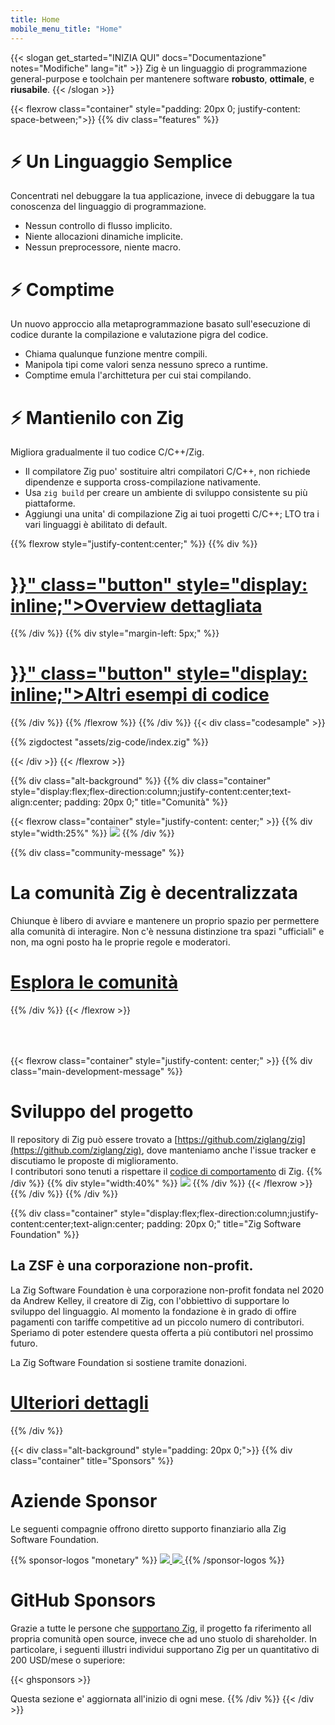 ```yaml
---
title: Home
mobile_menu_title: "Home"
---
```

{{< slogan get_started="INIZIA QUI" docs="Documentazione" notes="Modifiche" lang="it" >}}
Zig è un linguaggio di programmazione general-purpose e toolchain per
mantenere software **robusto**, **ottimale**, e **riusabile**.
{{< /slogan >}}

{{< flexrow class="container" style="padding: 20px 0; justify-content: space-between;">}}
{{% div class="features" %}}

# ⚡ Un Linguaggio Semplice
Concentrati nel debuggare la tua applicazione, invece di debuggare la tua conoscenza del linguaggio di programmazione.

- Nessun controllo di flusso implicito.
- Niente allocazioni dinamiche implicite.
- Nessun preprocessore, niente macro. 

# ⚡ Comptime
Un nuovo approccio alla metaprogrammazione basato sull'esecuzione di codice durante la compilazione e valutazione pigra del codice.

- Chiama qualunque funzione mentre compili.
- Manipola tipi come valori senza nessuno spreco a runtime.
- Comptime emula l'archittetura per cui stai compilando.

# ⚡ Mantienilo con Zig
Migliora gradualmente il tuo codice C/C++/Zig.

- Il compilatore Zig puo' sostituire altri compilatori C/C++, non richiede dipendenze e supporta cross-compilazione nativamente.
- Usa `zig build` per creare un ambiente di sviluppo consistente su più piattaforme.
- Aggiungi una unita' di compilazione Zig ai tuoi progetti C/C++; LTO tra i vari linguaggi è abilitato di default.

{{% flexrow style="justify-content:center;" %}}
{{% div %}}
<h1>
    <a href="{{< ref path="learn/overview.en.md" lang="en">}}" class="button" style="display: inline;">Overview dettagliata</a>
</h1>
{{% /div %}}
{{% div  style="margin-left: 5px;" %}}
<h1>
    <a href="{{< ref path="learn/samples.en.md" lang="en">}}" class="button" style="display: inline;">Altri esempi di codice</a>
</h1>
{{% /div %}}
{{% /flexrow %}}
{{% /div %}}
{{< div class="codesample" >}}

{{% zigdoctest "assets/zig-code/index.zig" %}}

{{< /div >}}
{{< /flexrow >}}

{{% div class="alt-background" %}}
{{% div class="container"  style="display:flex;flex-direction:column;justify-content:center;text-align:center; padding: 20px 0;" title="Comunità" %}}

{{< flexrow class="container" style="justify-content: center;" >}}
{{% div style="width:25%" %}}
<img src="/ziggy.svg" style="max-height: 200px">
{{% /div %}}

{{% div class="community-message" %}}
# La comunità Zig è decentralizzata
Chiunque è libero di avviare e mantenere un proprio spazio per permettere alla comunità di interagire.
Non c'è nessuna distinzione tra spazi "ufficiali" e non, ma ogni posto ha le proprie regole e moderatori.

<div style="">
<h1>
	<a href="https://github.com/ziglang/zig/wiki/Community" class="button" style="display: inline;">Esplora le comunità</a>
</h1>
</div>
{{% /div %}}
{{< /flexrow >}}
<div style="height: 50px;"></div>

{{< flexrow class="container" style="justify-content: center;" >}}
{{% div class="main-development-message" %}}
# Sviluppo del progetto
Il repository di Zig può essere trovato a [https://github.com/ziglang/zig](https://github.com/ziglang/zig), dove manteniamo anche l'issue tracker e discutiamo le proposte di miglioramento.  
I contributori sono tenuti a rispettare il [codice di comportamento](https://github.com/ziglang/zig/blob/master/.github/CODE_OF_CONDUCT.md) di Zig.
{{% /div %}}
{{% div style="width:40%" %}}
<img src="/zero.svg" style="max-height: 200px">
{{% /div %}}
{{< /flexrow >}}
{{% /div %}}
{{% /div %}}


{{% div class="container" style="display:flex;flex-direction:column;justify-content:center;text-align:center; padding: 20px 0;" title="Zig Software Foundation" %}}
## La ZSF è una corporazione non-profit.

La Zig Software Foundation è una corporazione non-profit fondata nel 2020 da Andrew Kelley, il creatore di Zig, con l'obbiettivo di supportare lo sviluppo del linguaggio. Al momento la fondazione è in grado di offire pagamenti con tariffe competitive ad un piccolo numero di contributori. Speriamo di poter estendere questa offerta a più contibutori nel prossimo futuro.

La Zig Software Foundation si sostiene tramite donazioni.

<h1>
	<a href="zsf/" class="button" style="display:inline;">Ulteriori dettagli</a>
</h1>
{{% /div %}}


{{< div class="alt-background" style="padding: 20px 0;">}}
{{% div class="container" title="Sponsors" %}}
# Aziende Sponsor
Le seguenti compagnie offrono diretto supporto finanziario alla Zig Software Foundation.

{{% sponsor-logos "monetary" %}}
 <a href="https://pex.com" rel="noopener nofollow" target="_blank"><picture>
   <picture>
     <source srcset="/pex-white.svg" media="(prefers-color-scheme: dark)">
     <img src="/pex-dark.svg">
   </picture>
 </a> 
 <a href="https://coil.com" rel="noopener nofollow" target="_blank"><picture>
   <picture>
     <source srcset="/coil-logo-white.svg" media="(prefers-color-scheme: dark)">
     <img src="/coil-logo-black.svg">
   </picture>
 </a>
{{% /sponsor-logos %}}
# GitHub Sponsors

Grazie a tutte le persone che [supportano Zig](zsf/), il progetto fa riferimento all propria comunità open source, invece che ad uno stuolo di shareholder. In particolare, i seguenti illustri individui supportano Zig per un quantitativo di 200 USD/mese o superiore:

{{< ghsponsors >}}

Questa sezione e' aggiornata all'inizio di ogni mese.
{{% /div %}}
{{< /div >}}
